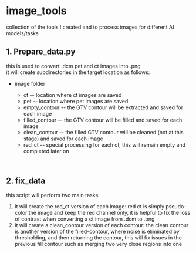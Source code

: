 # image_tools
collection of the tools I created and to process images for different AI models/tasks

## 1. Prepare_data.py
this is used to convert .dcm pet and ct images into .png <br>
it will create subdirectories in the target location as follows:
 <ul>
  <li> image folder </li>
      <ul>
        <li>ct --  location where ct images are saved</li>
        <li>pet -- location where pet images are saved</li>
        <li>empty_contour -- the GTV contour will be extracted and saved for each image</li>
        <li>filled_contour -- the GTV contour will be filled and saved for each image</li>
        <li>clean_contour -- the filled GTV contour will be cleaned (not at this stage) and saved for each image</li>
        <li>red_ct -- special processing for each ct, this will remain empty and completed later on</li>
      </ul>
 </ul>
 <br>
 
## 2. fix_data
this script will perform two main tasks:<br>
<ol>
 <li>it will create the red_ct version of each image: red ct is simply pseudo-color the image and keep the red channel only, it is helpful to fix the loss of contrast when converting a ct image from .dcm to .png</li>
 
 <li>it will create a clean_contour version of each contour: the clean contour is another version of the filled-contour, where noise is eliminated by thresholding, and then returning the contour, this will fix issues in the previous fill contour such as merging two very close regions into one</li>
</ol>
 


